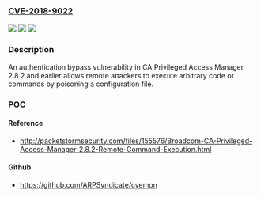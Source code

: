 ### [CVE-2018-9022](https://cve.mitre.org/cgi-bin/cvename.cgi?name=CVE-2018-9022)
![](https://img.shields.io/static/v1?label=Product&message=CA%20Privileged%20Access%20Manager&color=blue)
![](https://img.shields.io/static/v1?label=Version&message=2.8.2%20and%20earlier%20&color=brightgreen)
![](https://img.shields.io/static/v1?label=Vulnerability&message=Authentication%20Bypass&color=brightgreen)

### Description

An authentication bypass vulnerability in CA Privileged Access Manager 2.8.2 and earlier allows remote attackers to execute arbitrary code or commands by poisoning a configuration file.

### POC

#### Reference
- http://packetstormsecurity.com/files/155576/Broadcom-CA-Privileged-Access-Manager-2.8.2-Remote-Command-Execution.html

#### Github
- https://github.com/ARPSyndicate/cvemon

